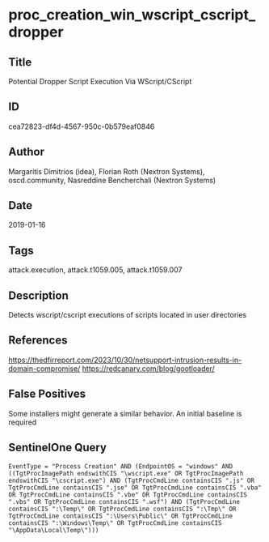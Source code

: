 # proc_creation_win_wscript_cscript_dropper

## Title
Potential Dropper Script Execution Via WScript/CScript

## ID
cea72823-df4d-4567-950c-0b579eaf0846

## Author
Margaritis Dimitrios (idea), Florian Roth (Nextron Systems), oscd.community, Nasreddine Bencherchali (Nextron Systems)

## Date
2019-01-16

## Tags
attack.execution, attack.t1059.005, attack.t1059.007

## Description
Detects wscript/cscript executions of scripts located in user directories

## References
https://thedfirreport.com/2023/10/30/netsupport-intrusion-results-in-domain-compromise/
https://redcanary.com/blog/gootloader/

## False Positives
Some installers might generate a similar behavior. An initial baseline is required

## SentinelOne Query
```
EventType = "Process Creation" AND (EndpointOS = "windows" AND ((TgtProcImagePath endswithCIS "\wscript.exe" OR TgtProcImagePath endswithCIS "\cscript.exe") AND (TgtProcCmdLine containsCIS ".js" OR TgtProcCmdLine containsCIS ".jse" OR TgtProcCmdLine containsCIS ".vba" OR TgtProcCmdLine containsCIS ".vbe" OR TgtProcCmdLine containsCIS ".vbs" OR TgtProcCmdLine containsCIS ".wsf") AND (TgtProcCmdLine containsCIS ":\Temp\" OR TgtProcCmdLine containsCIS ":\Tmp\" OR TgtProcCmdLine containsCIS ":\Users\Public\" OR TgtProcCmdLine containsCIS ":\Windows\Temp\" OR TgtProcCmdLine containsCIS "\AppData\Local\Temp\")))

```